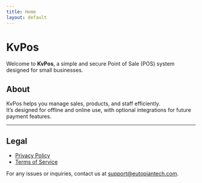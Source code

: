 ```yaml
---
title: Home
layout: default
---
```


# KvPos

Welcome to **KvPos**, a simple and secure Point of Sale (POS) system designed for small businesses.

## About

KvPos helps you manage sales, products, and staff efficiently.  
It’s designed for offline and online use, with optional integrations for future payment features.

---

## Legal

- [Privacy Policy](kvpos-privacy)
- [Terms of Service](kvpos-terms)

For any issues or inquiries, contact us at [support@eutopiantech.com](mailto:support@eutopiantech.com).
